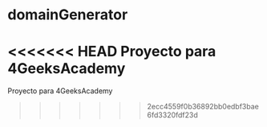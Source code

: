 # domainGenerator
<<<<<<< HEAD
Proyecto para 4GeeksAcademy
=======
Proyecto para 4GeeksAcademy
>>>>>>> 2ecc4559f0b36892bb0edbf3bae6fd3320fdf23d
